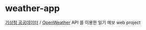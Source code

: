 # weather-app
<a href="https://www.data.go.kr/">기상청 공공데이터</a> / <a href="https://openweathermap.org/forecast5">OpenWeather</a> API 를 이용한 일기 예보 web project
<br/>

